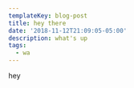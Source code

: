 ```yaml
---
templateKey: blog-post
title: hey there
date: '2018-11-12T21:09:05-05:00'
description: what's up
tags:
  - wa
---
```

hey
